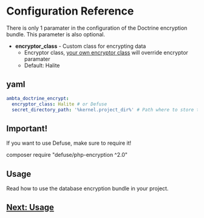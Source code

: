 # Configuration Reference

There is only 1 paramater in the configuration of the Doctrine encryption bundle.
This parameter is also optional.

- **encryptor_class** - Custom class for encrypting data
  - Encryptor class, [your own encryptor class](docs/custom_encryptor.md) will override encryptor paramater
  - Default: Halite

## yaml

```yaml
ambta_doctrine_encrypt:
  encryptor_class: Halite # or Defuse
  secret_directory_path: '%kernel.project_dir%' # Path where to store the keyfiles
```

## Important!

If you want to use Defuse, make sure to require it!

composer require "defuse/php-encryption ^2.0"

## Usage

Read how to use the database encryption bundle in your project.

## [Next: Usage](usage.md)
